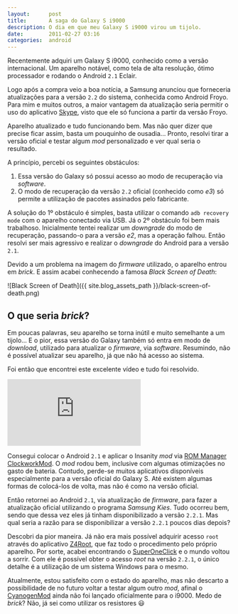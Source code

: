 ```yaml
---
layout:      post
title:       A saga do Galaxy S i9000
description: O dia em que meu Galaxy S i9000 virou um tijolo.
date:        2011-02-27 03:16
categories:  android
---
```


Recentemente adquiri um Galaxy S i9000, conhecido como a versão   internacional. Um aparelho notável, como tela de alta resolução, ótimo   processador e rodando o Android `2.1` Eclair.

Logo após a compra veio a boa notícia, a Samsung anunciou que forneceria atualizações para a versão `2.2` do sistema, conhecida como Android Froyo. Para mim e muitos outros, a maior vantagem da atualização seria permitir o uso do aplicativo [Skype][skype], visto que ele só funciona a partir da versão Froyo.

Aparelho atualizado e tudo funcionando bem. Mas não quer dizer que precise ficar assim, basta um pouquinho de ousadia... Pronto, resolvi tirar a versão oficial e testar algum *mod* personalizado e ver qual seria o resultado.

A princípio, percebi os seguintes obstáculos:

1. Essa versão do Galaxy só possui acesso ao modo de recuperação via *software*.
2. O modo de recuperação da versão `2.2` oficial (conhecido como *e3*) só permite a utilização de pacotes assinados pelo fabricante.

A solução do 1º obstáculo é simples, basta utilizar o comando `adb recovery mode` com o aparelho conectado via USB. Já o 2º obstáculo foi bem mais trabalhoso. Inicialmente tentei realizar um *downgrade* do modo de recuperação, passando-o para a versão *e2*, mas a operação falhou. Então resolvi ser mais agressivo e realizar o *downgrade* do Android para a versão `2.1`.

Devido a um problema na imagem do *firmware* utilizado, o aparelho entrou em *brick*. E assim acabei conhecendo a famosa *Black Screen of Death*:

![Black Screen of Death]({{ site.blog_assets_path }}/black-screen-of-death.png)

## O que seria *brick*?

Em poucas palavras, seu aparelho se torna inútil e muito semelhante a um tijolo... E o pior, essa versão do Galaxy também só entra em
modo de *download*, utilizado para atualizar o *firmware*, via *software*. Resumindo, não é possível atualizar seu aparelho, já que não há acesso ao sistema.

Foi então que encontrei este excelente vídeo e tudo foi resolvido.

<div class="embed-container"><iframe src="https://www.youtube-nocookie.com/embed/D0aoabVtPJ8?rel=0" frameborder="0" allowfullscreen></iframe></div>

Consegui colocar o Android `2.1` e aplicar o Insanity *mod* via [ROM Manager ClockworkMod][rom-manager]. O *mod* rodou bem, inclusive com algumas otimizações no gasto de bateria. Contudo, perde-se muitos aplicativos disponíveis especialmente para a versão oficial do Galaxy S. Até existem algumas formas de colocá-los de volta, mas não é como na versão oficial.

Então retornei ao Android `2.1`, via atualização de *firmware*, para fazer a atualização oficial utilizando o programa *Samsung Kies*. Tudo ocorreu bem, sendo que dessa vez eles já tinham disponibilizado a versão `2.2.1`. Mas qual seria a razão para se disponibilizar a versão `2.2.1` poucos dias depois?

Descobri da pior maneira. Já não era mais possível adquirir acesso `root` através do aplicativo [Z4Root][z4-root], que faz todo o procedimento pelo próprio aparelho. Por sorte, acabei encontrando o [SuperOneClick][super-one-click] e o mundo voltou a sorrir. Com ele é possível obter o acesso *root* na versão `2.2.1`, o único detalhe é a utilização de um sistema Windows para o mesmo.

Atualmente, estou satisfeito com o estado do aparelho, mas não descarto a possibilidade de no futuro voltar a testar algum outro *mod*, afinal o [CyanogenMod][cyanogen-mod] ainda não foi lançado oficialmente para o i9000. Medo de *brick*? Não, já sei como utilizar os resistores :smiley:

[skype]:           https://www.skype.com
[rom-manager]:     https://market.android.com/details?id=com.koushikdutta.rommanager
[z4-root]:         https://forum.xda-developers.com/showthread.php?t=833953
[super-one-click]: https://forum.xda-developers.com/showthread.php?t=803682
[cyanogen-mod]:    https://en.wikipedia.org/wiki/CyanogenMod
